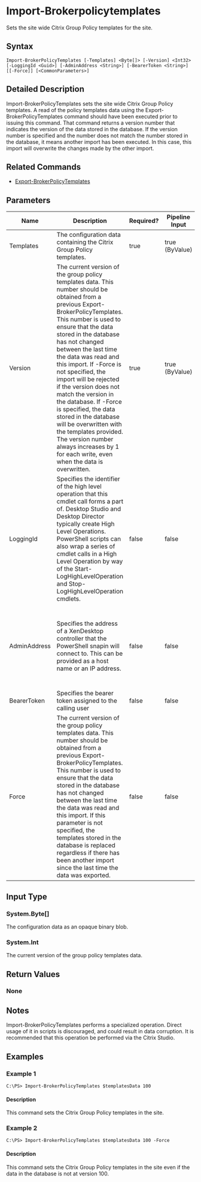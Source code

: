 ﻿
# Import-Brokerpolicytemplates
Sets the site wide Citrix Group Policy templates for the site.
## Syntax
```
Import-BrokerPolicyTemplates [-Templates] <Byte[]> [-Version] <Int32> [-LoggingId <Guid>] [-AdminAddress <String>] [-BearerToken <String>] [[-Force]] [<CommonParameters>]
```
## Detailed Description
Import-BrokerPolicyTemplates sets the site wide Citrix Group Policy templates. A read of the policy templates data using the Export-BrokerPolicyTemplates command should have been executed prior to issuing this command. That command returns a version number that indicates the version of the data stored in the database. If the version number is specified and the number does not match the number stored in the database, it means another import has been executed. In this case, this import will overwrite the changes made by the other import.


## Related Commands

* [Export-BrokerPolicyTemplates](../Export-BrokerPolicyTemplates/)
## Parameters
| Name   | Description | Required? | Pipeline Input | Default Value |
| --- | --- | --- | --- | --- |
| Templates | The configuration data containing the Citrix Group Policy templates. | true | true (ByValue) |  |
| Version | The current version of the group policy templates data. This number should be obtained from a previous Export-BrokerPolicyTemplates. This number is used to ensure that the data stored in the database has not changed between the last time the data was read and this import. If -Force is not specified, the import will be rejected if the version does not match the version in the database. If -Force is specified, the data stored in the database will be overwritten with the templates provided. The version number always increases by 1 for each write, even when the data is overwritten. | true | true (ByValue) |  |
| LoggingId | Specifies the identifier of the high level operation that this cmdlet call forms a part of. Desktop Studio and Desktop Director typically create High Level Operations. PowerShell scripts can also wrap a series of cmdlet calls in a High Level Operation by way of the Start-LogHighLevelOperation and Stop-LogHighLevelOperation cmdlets. | false | false |  |
| AdminAddress | Specifies the address of a XenDesktop controller that the PowerShell snapin will connect to. This can be provided as a host name or an IP address. | false | false | Localhost. Once a value is provided by any cmdlet, this value will become the default. |
| BearerToken | Specifies the bearer token assigned to the calling user | false | false |  |
| Force | The current version of the group policy templates data. This number should be obtained from a previous Export-BrokerPolicyTemplates. This number is used to ensure that the data stored in the database has not changed between the last time the data was read and this import. If this parameter is not specified, the templates stored in the database is replaced regardless if there has been another import since the last time the data was exported. | false | false |  |

## Input Type

### System.Byte\[\]
The configuration data as an opaque binary blob.
### System.Int
The current version of the group policy templates data.
## Return Values

### None

## Notes
Import-BrokerPolicyTemplates performs a specialized operation. Direct usage of it in scripts is discouraged, and could result in data corruption. It is recommended that this operation be performed via the Citrix Studio.
## Examples

### Example 1
```
C:\PS> Import-BrokerPolicyTemplates $templatesData 100
```
#### Description
This command sets the Citrix Group Policy templates in the site.
### Example 2
```
C:\PS> Import-BrokerPolicyTemplates $templatesData 100 -Force
```
#### Description
This command sets the Citrix Group Policy templates in the site even if the data in the database is not at version 100.

